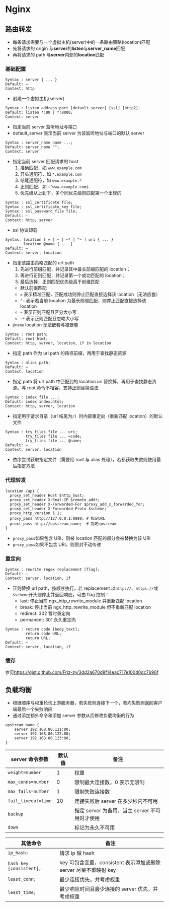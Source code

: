 # Nginx

## 路由转发

- 每条请求需要与一个虚拟主机(server)中的一条路由策略(location)匹配
- 先将请求的 origin 与**server**的**listen**与**server_name**匹配
- 再将请求的 path 与**server**内部的**location**匹配

### 基础配置

```nginx
Syntax : server { ... }
Default: —
Context: http
```

- 创建一个虚拟主机(server)

```nginx
Syntax : listen address:port [default_server] [ssl] [http2];
Default: listen *:80 | *:8000;
Context: server
```

- 指定当前 server 监听地址与端口
- default_server 表示当前 server 为该监听地址与端口的默认 server

```nginx
Syntax : server_name name ...;
Default: server_name "";
Context: server
```

- 指定当前 server 匹配请求的 host
  1. 准确匹配，如 `www.example.com`
  2. 开头通配符，如 `*.example.com`
  3. 结尾通配符，如 `www.example.*`
  4. 正则匹配，如 `~^www.example.com$`
  5. 优先级从上到下，多个同优先级则匹配第一个出现的

```nginx
Syntax : ssl_certificate file;
Syntax : ssl_certificate_key file;
Syntax : ssl_password_file file;
Default: —
Context: http, server
```

- ssl 协议卸载

```nginx
Syntax: location [ = | ~ | ~* | ^~ ] uri { ... }
        location @name { ... }
Default: —
Context: server, location
```

- 指定该路由策略匹配的 url path
  1. 先进行前缀匹配，并记录其中最长前缀匹配的 location；
  2. 再进行正则匹配，并记录第一个成功匹配的 location；
  3. 最后选择，正则匹配优先级高于前缀匹配
  - 默认前缀匹配
  - `=` 表示精准匹配，匹配成功则停止匹配直接选择该 location（无法嵌套）
  - `^~` 表示若当前 location 为最长前缀匹配，则停止匹配直接选择该 location
  - `~` 表示正则匹配且区分大小写
  - `~*` 表示正则匹配且忽略大小写
- `@name` location 无法嵌套与被嵌套

```nginx
Syntax : root path;
Default: root html;
Context: http, server, location, if in location
```

- 指定 path 作为 url path 的路径前缀，再用于查找静态资源

```nginx
Syntax : alias path;
Default: —
Context: location
```

- 指定 path 将 url path 中匹配到的 location uri 替换掉，再用于查找静态资源。与 root 命令不相容，支持正则替换语法

```nginx
Syntax : index file ...;
Default: index index.html;
Context: http, server, location
```

- 指定用于请求目录（url 结尾为`/`）时内部重定向（重新匹配 location）的默认文件

```nginx
Syntax : try_files file ... uri;
         try_files file ... =code;
         try_files file ... @name;
Default: —
Context: server, location
```

- 依序尝试获取指定文件（需要经 root 与 alias 处理），若都获取失败则使用最后指定方法

### 代理转发

```nginx
location /api {
  proxy_set_header Host $http_host;
  proxy_set_header X-Real-IP $remote_addr;
  proxy_set_header X-Forwarded-For $proxy_add_x_forwarded_for;
  proxy_set_header X-Forwarded-Proto $scheme;
  proxy_http_version 1.1;
  proxy_pass http://127.0.0.1:8080; # 指定URL
  proxt_pass http://upstream_name;  # 指定upstream
}
```

- `proxy_pass`如果包含 URI，则被 location 匹配的部分会被替换为该 URI
- `proxy_pass`如果不包含 URI，则原封不动传递

### 重定向

```nginx
Syntax : rewrite regex replacement [flag];
Default: —
Context: server, location, if
```

- 正则替换 url path，按顺序执行，若 replacement 以`http://`、`https://`或`$scheme`开头则停止并返回响应，可由 flag 控制：
  - last: 停止当前 ngx_http_rewrite_module 并重新匹配 location
  - break: 停止当前 ngx_http_rewrite_module 但不重新匹配 location
  - redirect: 302 暂时重定向
  - permanent: 301 永久重定向

```nginx
Syntax : return code [body_text];
         return code URL;
         return URL;
Default: —
Context: server, location, if
```

### 缓存

参见<https://gist.github.com/Friz-zy/3dd2a670d8f14eac717e100d0dc7696f>

## 负载均衡

- 根据顺序与权重轮询上游服务器，若失败则连接下一个，若均失败则返回客户端最后一个失败响应
- 通过添加额外命令和添加 server 参数从而修改负载均衡的行为

```nginx
upstream name {
    server 192.168.80.121:80;
    server 192.168.80.122:80;
    server 192.168.80.123:80;
}
```

| server 命令参数     | 默认值 | 备注                                           |
| ------------------- | ------ | ---------------------------------------------- |
| `weight=number`     | 1      | 权重                                           |
| `max_conns=number`  | 0      | 限制最大连接数，0 表示无限制                   |
| `max_fails=number`  | 1      | 限制失败连接数                                 |
| `fail_timeout=time` | 10     | 连接失败后 server 在多少秒内不可用             |
| `backup`            |        | 指定 server 为备用，当主 server 不可用时才使用 |
| `down`              |        | 标记为永久不可用                               |

| 其他命令                 | 备注                                                              |
| ------------------------ | ----------------------------------------------------------------- |
| `ip_hash;`               | 请求 ip 做 hash                                                   |
| `hash key [consistent];` | key 可包含变量，consistent 表示添加或删除 server 尽量不重映射 key |
| `least_conn;`            | 最少连接优先，并考虑权重                                          |
| `least_time;`            | 最少响应时间且最少连接的 server 优先，并考虑权重                  |
